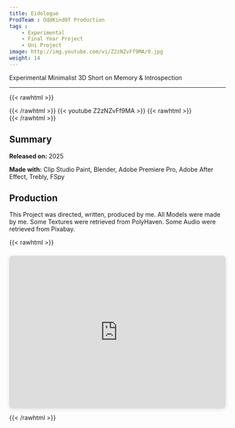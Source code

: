 ```yaml
---
title: Eidologue
ProdTeam : OddKindOf Production
tags : 
    - Experimental
    - Final Year Project
    - Uni Project
image: http://img.youtube.com/vi/Z2zNZvFf9MA/0.jpg
weight: 14
---
```

Experimental Minimalist 3D Short on Memory & Introspection
<!--more-->
---
{{< rawhtml >}}
<div class="py-2">
{{< /rawhtml >}}
{{< youtube Z2zNZvFf9MA >}}
{{< rawhtml >}}
</div>
{{< /rawhtml >}}

## Summary

**Released on:** 2025

**Made with:** Clip Studio Paint, Blender, Adobe Premiere Pro, Adobe After Effect, Trebly, FSpy

## Production

This Project was directed, written, produced by me.
All Models were made by me.
Some Textures were retrieved from PolyHaven.
Some Audio were retrieved from Pixabay.

{{< rawhtml >}}
<div style="position: relative; width: 100%; height: 0; padding-top: 70.7071%; padding-bottom: 0; box-shadow: 0 2px 8px 0 rgba(63,69,81,0.16); margin-top: 1.6em; margin-bottom: 0.9em; overflow: hidden; border-radius: 8px; will-change: transform;">
  <iframe loading="lazy" style="position: absolute; width: 100%; height: 100%; top: 0; left: 0; border: none; padding: 0;margin: 0;"
    src="https://www.canva.com/design/DAGpfR3RT6g/_wnc4DP_pR3AfAyl_OQLtw/view?embed" allowfullscreen="allowfullscreen" allow="fullscreen">
  </iframe>
</div>
{{< /rawhtml >}}